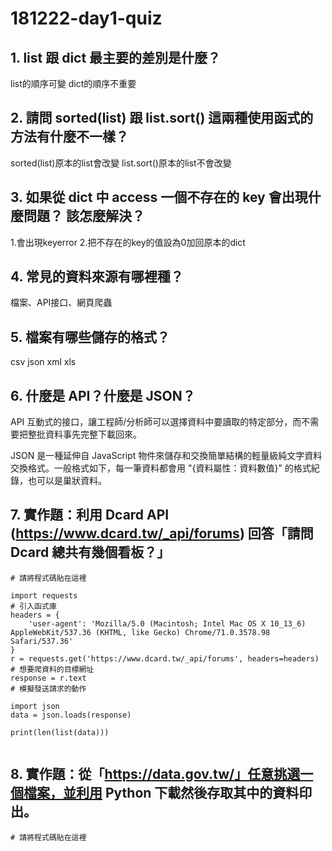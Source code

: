 # 181222-day1-quiz

## 1. list 跟 dict 最主要的差別是什麼？

list的順序可變
dict的順序不重要

## 2. 請問 sorted(list) 跟 list.sort() 這兩種使用函式的方法有什麼不一樣？

sorted(list)原本的list會改變
list.sort()原本的list不會改變

## 3. 如果從 dict 中 access 一個不存在的 key 會出現什麼問題？ 該怎麼解決？

1.會出現keyerror
2.把不存在的key的值設為0加回原本的dict

## 4. 常見的資料來源有哪裡種？

檔案、API接口、網頁爬蟲

## 5. 檔案有哪些儲存的格式？

csv
json
xml
xls

## 6. 什麼是 API？什麼是 JSON？

API 互動式的接口，讓工程師/分析師可以選擇資料中要讀取的特定部分，而不需要把整批資料事先完整下載回來。
  
JSON 是一種延伸自 JavaScript 物件來儲存和交換簡單結構的輕量級純文字資料交換格式。一般格式如下，每一筆資料都會用 "{資料屬性：資料數值}" 的格式紀錄，也可以是巢狀資料。

## 7. 實作題：利用 Dcard API (https://www.dcard.tw/_api/forums) 回答「請問 Dcard 總共有幾個看板？」

```
# 請將程式碼貼在這裡

import requests
# 引入函式庫
headers = {
    'user-agent': 'Mozilla/5.0 (Macintosh; Intel Mac OS X 10_13_6) AppleWebKit/537.36 (KHTML, like Gecko) Chrome/71.0.3578.98 Safari/537.36'
}
r = requests.get('https://www.dcard.tw/_api/forums', headers=headers)
# 想要爬資料的目標網址
response = r.text
# 模擬發送請求的動作

import json
data = json.loads(response)

print(len(list(data)))


```

## 8. 實作題：從「https://data.gov.tw/」任意挑選一個檔案，並利用 Python 下載然後存取其中的資料印出。

```
# 請將程式碼貼在這裡
```




